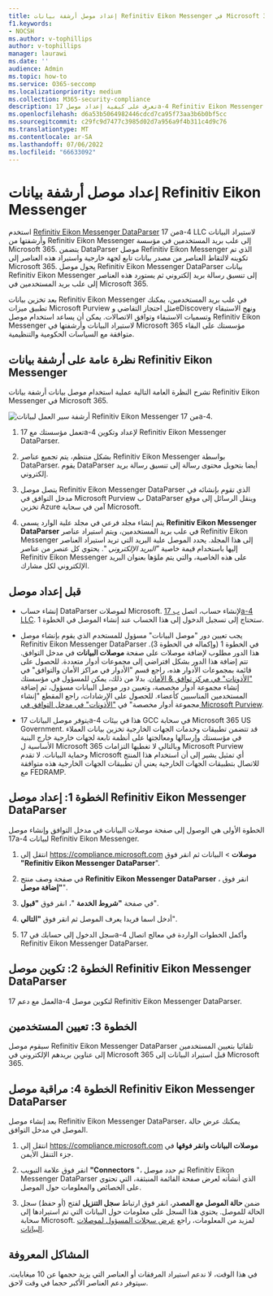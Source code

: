 ```yaml
---
title: إعداد موصل أرشفة بيانات Refinitiv Eikon Messenger في Microsoft 365
f1.keywords:
- NOCSH
ms.author: v-tophillips
author: v-tophillips
manager: laurawi
ms.date: ''
audience: Admin
ms.topic: how-to
ms.service: O365-seccomp
ms.localizationpriority: medium
ms.collection: M365-security-compliance
description: تعرف على كيفية إعداد موصل 17a-4 Refinitiv Eikon Messenger DataParser واستخدامه لاستيراد هذه البيانات وأرشفتها في Microsoft 365.
ms.openlocfilehash: d6a53b5064982446cdcd7ca95f73aa3b6b0bf5cc
ms.sourcegitcommit: c29fc9d7477c3985d02d7a956a9f4b311c4d9c76
ms.translationtype: MT
ms.contentlocale: ar-SA
ms.lasthandoff: 07/06/2022
ms.locfileid: "66633092"
---
```

# <a name="set-up-a-connector-to-archive-refinitiv-eikon-messenger-data"></a>إعداد موصل أرشفة بيانات Refinitiv Eikon Messenger

استخدم [Refinitiv Eikon Messenger DataParser](https://www.17a-4.com/refinitiv-messenger-dataparser/) من 17a-4 LLC لاستيراد البيانات وأرشفتها من Refinitiv Eikon Messenger إلى علب بريد المستخدمين في مؤسسة Microsoft 365. يتضمن DataParser موصل Refinitiv Eikon Messenger الذي تم تكوينه لالتقاط العناصر من مصدر بيانات تابع لجهة خارجية واستيراد هذه العناصر إلى Microsoft 365. يحول موصل Refinitiv Eikon Messenger DataParser بيانات Refinitiv Eikon Messenger إلى تنسيق رسالة بريد إلكتروني ثم يستورد هذه العناصر إلى علب بريد المستخدمين في Microsoft 365.

بعد تخزين بيانات Refinitiv Eikon Messenger في علب بريد المستخدمين، يمكنك تطبيق ميزات Microsoft Purview مثل احتجاز التقاضي وeDiscovery ونهج الاستبقاء وتسميات الاستبقاء وتوافق الاتصالات. يمكن أن يساعد استخدام موصل Refinitiv Eikon Messenger لاستيراد البيانات وأرشفتها في Microsoft 365 مؤسستك على البقاء متوافقة مع السياسات الحكومية والتنظيمية.

## <a name="overview-of-archiving-refinitiv-eikon-messenger-data"></a>نظرة عامة على أرشفة بيانات Refinitiv Eikon Messenger

تشرح النظرة العامة التالية عملية استخدام موصل بيانات أرشفة بيانات Refinitiv Eikon Messenger في Microsoft 365.

![أرشفة سير العمل لبيانات Refinitiv Eikon Messenger من 17a-4.](../media/RefinitivMessengerDataParserConnectorWorkflow.png)

1. تعمل مؤسستك مع 17a-4 لإعداد وتكوين Refinitiv Eikon Messenger DataParser.

2. بشكل منتظم، يتم تجميع عناصر Refinitiv Eikon Messenger بواسطة DataParser. يقوم DataParser أيضا بتحويل محتوى رسالة إلى تنسيق رسالة بريد إلكتروني.

3. يتصل موصل Refinitiv Eikon Messenger DataParser الذي تقوم بإنشائه في مدخل التوافق في Microsoft Purview ب DataParser وينقل الرسائل إلى موقع تخزين Azure آمن في سحابة Microsoft.

4. يتم إنشاء مجلد فرعي في مجلد علبة الوارد يسمى **Refinitiv Eikon Messenger DataParser** في علب بريد المستخدمين، ويتم استيراد عناصر Refinitiv Eikon Messenger إلى هذا المجلد. يحدد الموصل علبة البريد التي تريد استيراد العناصر إليها باستخدام قيمة خاصية *"البريد الإلكتروني* ". يحتوي كل عنصر من عناصر Refinitiv Eikon Messenger على هذه الخاصية، والتي يتم ملؤها بعنوان البريد الإلكتروني لكل مشارك.

## <a name="before-you-set-up-a-connector"></a>قبل إعداد موصل

- إنشاء حساب DataParser لموصلات Microsoft. لإنشاء حساب، اتصل [ب 17a-4 LLC](https://www.17a-4.com/contact/). ستحتاج إلى تسجيل الدخول إلى هذا الحساب عند إنشاء الموصل في الخطوة 1.

- يجب تعيين دور "موصل البيانات" مسؤول للمستخدم الذي يقوم بإنشاء موصل Refinitiv Eikon Messenger DataParser في الخطوة 1 (وإكماله في الخطوة 3). هذا الدور مطلوب لإضافة موصلات على صفحة **موصلات البيانات** في مدخل التوافق. تتم إضافة هذا الدور بشكل افتراضي إلى مجموعات أدوار متعددة. للحصول على قائمة بمجموعات الأدوار هذه، راجع قسم "الأدوار في مراكز الأمان والتوافق" في ["الأذونات" في مركز توافق & الأمان](../security/office-365-security/permissions-in-the-security-and-compliance-center.md#roles-in-the-security--compliance-center). بدلا من ذلك، يمكن للمسؤول في مؤسستك إنشاء مجموعة أدوار مخصصة، وتعيين دور موصل البيانات مسؤول، ثم إضافة المستخدمين المناسبين كأعضاء. للحصول على الإرشادات، راجع المقطع "إنشاء مجموعة أدوار مخصصة" في ["الأذونات" في مدخل التوافق في Microsoft Purview](microsoft-365-compliance-center-permissions.md#create-a-custom-role-group).

- يتوفر موصل البيانات 17a-4 هذا في بيئات GCC في سحابة Microsoft 365 US Government. قد تتضمن تطبيقات وخدمات الجهات الخارجية تخزين بيانات العملاء في مؤسستك وإرسالها ومعالجتها على أنظمة تابعة لجهات خارجية خارج البنية الأساسية ل Microsoft 365 وبالتالي لا تغطيها التزامات Microsoft Purview وحماية البيانات. لا تقدم Microsoft أي تمثيل يشير إلى أن استخدام هذا المنتج للاتصال بتطبيقات الجهات الخارجية يعني أن تطبيقات الجهات الخارجية هذه متوافقة مع FEDRAMP.

## <a name="step-1-set-up-a-refinitiv-eikon-messenger-dataparser-connector"></a>الخطوة 1: إعداد موصل Refinitiv Eikon Messenger DataParser

الخطوة الأولى هي الوصول إلى صفحة موصلات البيانات في مدخل التوافق وإنشاء موصل 17a-4 لبيانات Refinitiv Eikon Messenger.

1. انتقل إلى <https://compliance.microsoft.com> **موصلات** >  البيانات ثم انقر فوق **"Refinitiv Eikon Messenger DataParser**".

2. في صفحة وصف منتج **Refinitiv Eikon Messenger DataParser** ، انقر فوق **"إضافة موصل**".

3. في صفحة **"شروط الخدمة** "، انقر فوق **"قبول**".

4. أدخل اسما فريدا يعرف الموصل ثم انقر فوق **"التالي**".

5. سجل الدخول إلى حسابك في 17a-4 وأكمل الخطوات الواردة في معالج اتصال Refinitiv Eikon Messenger DataParser.

## <a name="step-2-configure-the-refinitiv-eikon-messenger-dataparser-connector"></a>الخطوة 2: تكوين موصل Refinitiv Eikon Messenger DataParser

العمل مع دعم 17a-4 لتكوين موصل Refinitiv Eikon Messenger DataParser.

## <a name="step-3-map-users"></a>الخطوة 3: تعيين المستخدمين

سيقوم موصل Refinitiv Eikon Messenger DataParser تلقائيا بتعيين المستخدمين إلى عناوين بريدهم الإلكتروني في Microsoft 365 قبل استيراد البيانات إلى Microsoft 365.

## <a name="step-4-monitor-the-refinitiv-eikon-messenger-dataparser-connector"></a>الخطوة 4: مراقبة موصل Refinitiv Eikon Messenger DataParser

بعد إنشاء موصل Refinitiv Eikon Messenger DataParser، يمكنك عرض حالة الموصل في مدخل التوافق.

1. انتقل إلى <https://compliance.microsoft.com> **موصلات البيانات وانقر فوقها** في جزء التنقل الأيمن.

2. انقر فوق علامة التبويب **"Connectors** "، ثم حدد موصل Refinitiv Eikon Messenger DataParser الذي أنشأته لعرض صفحة القائمة المنبثقة، التي تحتوي على الخصائص والمعلومات حول الموصل.

3. ضمن **حالة الموصل مع المصدر**، انقر فوق ارتباط **سجل التنزيل** لفتح (أو حفظ) سجل الحالة للموصل. يحتوي هذا السجل على معلومات حول البيانات التي تم استيرادها إلى سحابة Microsoft. لمزيد من المعلومات، راجع [عرض سجلات المسؤول لموصلات البيانات](data-connector-admin-logs.md).

## <a name="known-issues"></a>المشاكل المعروفة

في هذا الوقت، لا ندعم استيراد المرفقات أو العناصر التي يزيد حجمها عن 10 ميغابايت. سيتوفر دعم العناصر الأكبر حجما في وقت لاحق.
